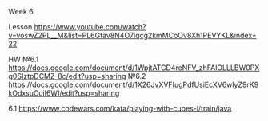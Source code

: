 Week 6

Lesson https://www.youtube.com/watch?v=voswZ2PL__M&list=PL6Gtav8N4O7iqcg2kmMCoOv8Xh1PEVYKL&index=22

HW
№6.1 https://docs.google.com/document/d/1WpjtATCD4reNFV_zhFAlOLLLBW0PXg0SIztpDCMZ-8c/edit?usp=sharing
№6.2 https://docs.google.com/document/d/1X26JvXVFIugPdfUsiEcXV6wlyZ9rK9kOdxsuCuiI6WI/edit?usp=sharing

6.1
https://www.codewars.com/kata/playing-with-cubes-i/train/java

